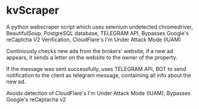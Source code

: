 # kvScraper
 
A python webscraper script which uses selenium undetected chromedriver, BeautifulSoup, PostgreSQL database, TELEGRAM API, Bypasses Google's reCaptcha V2 Verification, CloudFlare's I'm Under Attack Mode (IUAM)

Continiously checks new ads from the brokers' website, if a new ad appears, it sends a letter on the website to the owner of the property.

If the message was sent successfully, uses TELEGRAM API, BOT to send notification to the client as telegram message, containiing all info about the new ad.

Avoids detection of CloudFlare's I'm Under Attack Mode (IUAM), Bypasses Google's reCaptacha v2
